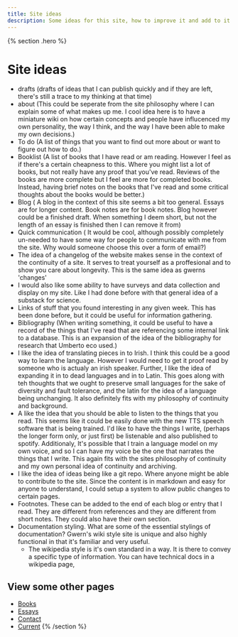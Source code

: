 ```yaml
---
title: Site ideas
description: Some ideas for this site, how to improve it and add to it.
---
```


{% section .hero %}
# Site ideas
- drafts (drafts of ideas that I can publish quickly and if they are left, there's still a trace to my thinking at that time)
- about (This could be seperate from the site philosophy where I can explain some of what makes up me. I cool idea here is to have a miniature wiki on how certain concepts and people have influcenced my own personality, the way I think, and the way I have been able to make my own decisions.)
- To do (A list of things that you want to find out more about or want to figure out how to do.)
- Booklist (A list of books that I have read or am reading. However I feel as if there's a certain cheapness to this. Where you might list a lot of books, but not really have any proof that you've read. Reviews of the books are more complete but I feel are more for completed books. Instead, having brief notes on the books that I've read and some critical thoughts about the books would be better.)
- Blog ( A blog in the context of this site seems a bit too general. Essays are for longer content. Book notes are for book notes. Blog however could be a finished draft. When something I deem short, but not the length of an essay is finished then I can remove it from)
- Quick communication ( It would be cool, although possibly completely un-needed to have some way for people to communicate with me from the site. Why would someone choose this over a form of email?)
- The idea of a changelog of the website makes sense in the context of the continuity of a site. It serves to treat yourself as a proffesional and to show you care about longevity. This is the same idea as gwerns 'changes'
- I would also like some ability to have surveys and data collection and display on my site. Like I had done before with that general idea of a substack for science.
- Links of stuff that you found interesting in any given week. This has been done before, but it could be useful for information gathering.
- Bibliography (When writing something, it could be useful to have a record of the things that I've read that are referencing some internal link to a database. This is an expansion of the idea of the bibliography for research that Umberto eco used.)
- I like the idea of translating pieces in to Irish. I think this could be a good way to learn the language. However I would need to get it proof read by someone who is actualy an irish speaker. Further, I like the idea of expanding it in to dead languages and in to Latin. This goes along with teh thoughts that we ought to preserve small languages for the sake of diversity and fault tolerance, and the latin for the idea of a language being unchanging. It also definitely fits with my philosophy of continuity and background.
- A like the idea that you should be able to listen to the things that you read. This seems like it could be easily done with the new TTS speech software that is being trained. I'd like to have the things I write, (perhaps the longer form only, or just first) be listenable and also published to spotify. Additionaly, It's possible that I train a language model on my own voice, and so I can have my voice be the one that narrates the things that I write. This again fits with the sites philosophy of continuity and my own personal idea of continuity and archiving.
- I like the idea of ideas being like a git repo. Where anyone might be able to contribute to the site. Since the content is in markdown and easy for anyone to understand, I could setup a system to allow public changes to certain pages.
- Footnotes. These can be added to the end of each blog or entry that I read. They are different from references and they are different from short notes. They could also have their own section.
- Documentation styling. What are some of the essential stylings of documentation? Gwern's wiki style site is unique and also highly functional in that it's familiar and very useful. 
    - The wikipedia style is it's own standard in a way. It is there to convey a specific type of information. You can have technical docs in a wikipedia page, 

## View some other pages

- [Books](/books)
- [Essays](/essays)
- [Contact](/contact)
- [Current](/current)
{% /section %}
